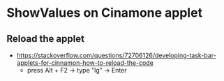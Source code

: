 
# ShowValues on Cinamone applet

## Reload the applet

- <https://stackoverflow.com/questions/72706126/developing-task-bar-applets-for-cinnamon-how-to-reload-the-code>
    - press Alt + F2 → type "lg" → Enter
